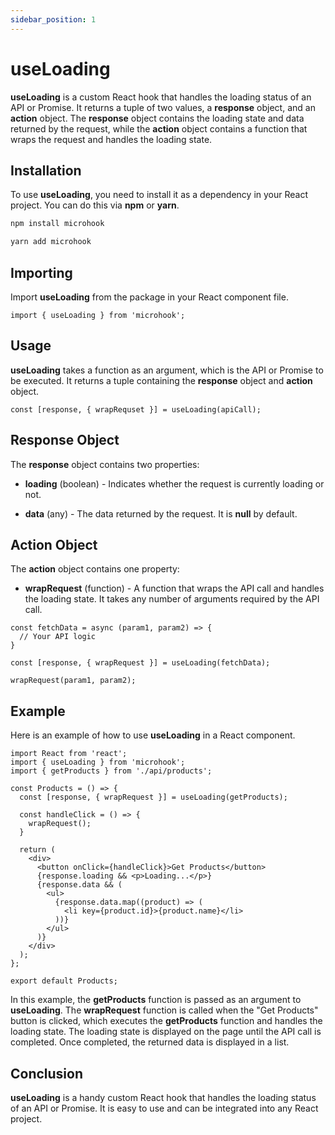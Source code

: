 ```yaml
---
sidebar_position: 1
---
```


# useLoading

**useLoading** is a custom React hook that handles the loading status of an API or Promise. It returns a tuple of two values, a **response** object, and an **action** object. The **response** object contains the loading state and data returned by the request, while the **action** object contains a function that wraps the request and handles the loading state.

## Installation

To use **useLoading**, you need to install it as a dependency in your React project. You can do this via **npm** or **yarn**.

```bash
npm install microhook
```

```bash
yarn add microhook
```

## Importing

Import **useLoading** from the package in your React component file.

```tsx
import { useLoading } from 'microhook';
```

## Usage

**useLoading** takes a function as an argument, which is the API or Promise to be executed. It returns a tuple containing the **response** object and **action** object.

```tsx
const [response, { wrapRequset }] = useLoading(apiCall);
```

## Response Object

The **response** object contains two properties:

- **loading** (boolean) - Indicates whether the request is currently loading or not.

- **data** (any) - The data returned by the request. It is **null** by default.

## Action Object

The **action** object contains one property:

- **wrapRequest** (function) - A function that wraps the API call and handles the loading state. It takes any number of arguments required by the API call.

```tsx
const fetchData = async (param1, param2) => {
  // Your API logic
}

const [response, { wrapRequest }] = useLoading(fetchData);

wrapRequest(param1, param2);
```

## Example

Here is an example of how to use **useLoading** in a React component.

```tsx
import React from 'react';
import { useLoading } from 'microhook';
import { getProducts } from './api/products';

const Products = () => {
  const [response, { wrapRequest }] = useLoading(getProducts);

  const handleClick = () => {
    wrapRequest();
  }

  return (
    <div>
      <button onClick={handleClick}>Get Products</button>
      {response.loading && <p>Loading...</p>}
      {response.data && (
        <ul>
          {response.data.map((product) => (
            <li key={product.id}>{product.name}</li>
          ))}
        </ul>
      )}
    </div>
  );
};

export default Products;
```

In this example, the **getProducts** function is passed as an argument to **useLoading**. The **wrapRequest** function is called when the "Get Products" button is clicked, which executes the **getProducts** function and handles the loading state. The loading state is displayed on the page until the API call is completed. Once completed, the returned data is displayed in a list.

## Conclusion
**useLoading** is a handy custom React hook that handles the loading status of an API or Promise. It is easy to use and can be integrated into any React project.